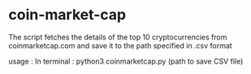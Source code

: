 # coin-market-cap

The script fetches the details of the top 10 cryptocurrencies from coinmarketcap.com and save it to the path specified in .csv format

usage :
  In terminal :
  python3 coinmarketcap.py (path to save CSV file)
